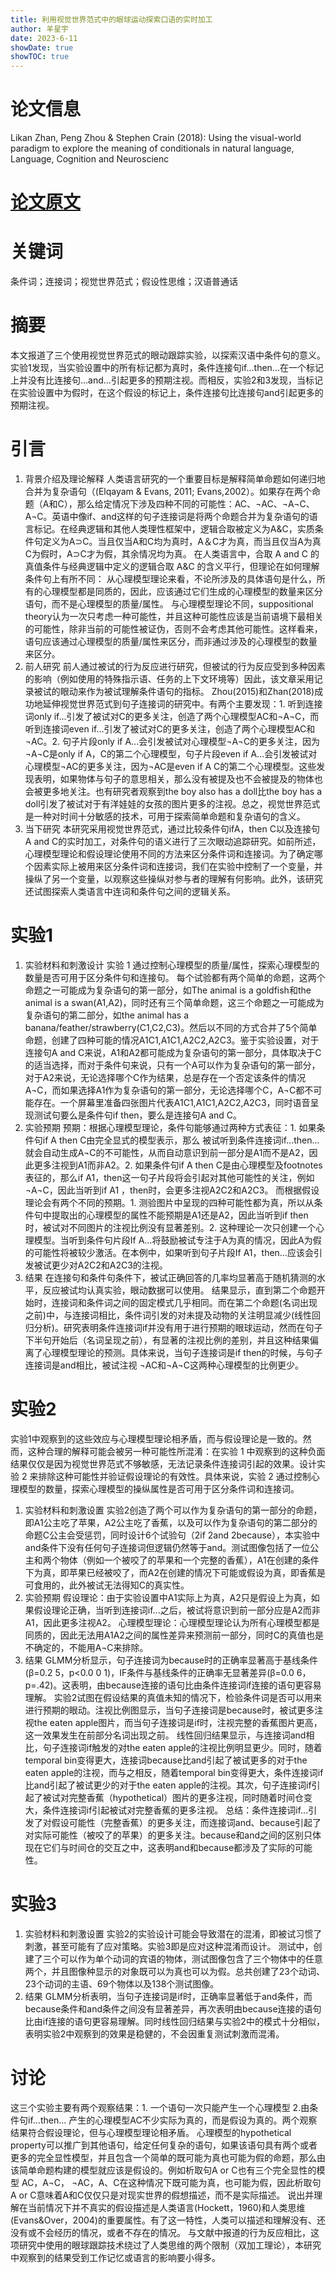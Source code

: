 ```yaml
---
title: 利用视觉世界范式中的眼球运动探索口语的实时加工
author: 羊星宇
date: 2023-6-11
showDate: true
showTOC: true
---
```


# 论文信息
Likan Zhan, Peng Zhou & Stephen Crain (2018): Using the visual-world paradigm to explore the meaning of conditionals in natural language, Language, Cognition and Neuroscienc
# [论文原文](content/read/yangxingyu/Source_Files/2023-6-10-YXY.pdf)
# 关键词
条件词；连接词；视觉世界范式；假设性思维；汉语普通话
# 摘要
本文报道了三个使用视觉世界范式的眼动跟踪实验，以探索汉语中条件句的意义。实验1发现，当实验设置中的所有标记都为真时，条件连接句if...then...在一个标记上并没有比连接句...and...引起更多的预期注视。而相反，实验2和3发现，当标记在实验设置中为假时，在这个假设的标记上，条件连接句比连接句and引起更多的预期注视。
# 引言
1. 背景介绍及理论解释
人类语言研究的一个重要目标是解释简单命题如何递归地合并为复杂语句（(Elqayam & Evans, 2011; Evans,2002）。如果存在两个命题（A和C），那么给定情况下涉及四种不同的可能性：AC、¬AC、¬A¬C、A¬C。英语中像if、and这样的句子连接词是将两个命题合并为复杂语句的语言标记。在经典逻辑和其他人类理性框架中，逻辑合取被定义为A&C，实质条件句定义为A⊃C。当且仅当A和C均为真时，A＆C才为真，而当且仅当A为真C为假时，A⊃C才为假，其余情况均为真。
在人类语言中，合取 A and C 的真值条件与经典逻辑中定义的逻辑合取 A&C 的含义平行，但理论在如何理解条件句上有所不同：
从心理模型理论来看，不论所涉及的具体语句是什么，所有的心理模型都是同质的，因此，应该通过它们生成的心理模型的数量来区分语句，而不是心理模型的质量/属性。
与心理模型理论不同，suppositional theory认为一次只考虑一种可能性，并且这种可能性应该是当前语境下最相关的可能性，除非当前的可能性被证伪，否则不会考虑其他可能性。这样看来，语句应该通过心理模型的质量/属性来区分，而非通过涉及的心理模型的数量来区分。
2. 前人研究
前人通过被试的行为反应进行研究，但被试的行为反应受到多种因素的影响（例如使用的特殊指示语、任务的上下文环境等）因此，该文章采用记录被试的眼动来作为被试理解条件语句的指标。
Zhou(2015)和Zhan(2018)成功地延伸视觉世界范式到句子连接词的研究中。有两个主要发现：1. 听到连接词only if...引发了被试对C的更多关注，创造了两个心理模型AC和¬A¬C，而听到连接词even if...引发了被试对C的更多关注，创造了两个心理模型AC和¬AC。2. 句子片段only if A...会引发被试对心理模型¬A¬C的更多关注，因为¬A¬C是only if A，C的第二个心理模型，句子片段even if A...会引发被试对心理模型¬AC的更多关注，因为¬AC是even if A C的第二个心理模型。这些发现表明，如果物体与句子的意思相关，那么没有被提及也不会被提及的物体也会被更多地关注。也有研究者观察到the boy also has a doll比the boy has a doll引发了被试对于有洋娃娃的女孩的图片更多的注视。总之，视觉世界范式是一种对时间十分敏感的技术，可用于探索简单命题和复杂语句的含义。
3. 当下研究
本研究采用视觉世界范式，通过比较条件句ifA，then C以及连接句A and C的实时加工，对条件句的语义进行了三次眼动追踪研究。如前所述，心理模型理论和假设理论使用不同的方法来区分条件词和连接词。为了确定哪个因素实际上被用来区分条件词和连接词，我们在实验中控制了一个变量，并操纵了另一个变量，以观察这些操纵对参与者的理解有何影响。此外，该研究还试图探索人类语言中连词和条件句之间的逻辑关系。
# 实验1 
1. 实验材料和刺激设计
实验 1 通过控制心理模型的质量/属性，探索心理模型的数量是否可用于区分条件句和连接句。
每个试验都有两个简单的命题，这两个命题之一可能成为复杂语句的第一部分，如The animal is a goldfish和the animal is a swan(A1,A2)，同时还有三个简单命题，这三个命题之一可能成为复杂语句的第二部分，如the animal has a banana/feather/strawberry(C1,C2,C3)。然后以不同的方式合并了5个简单命题，创建了四种可能的情况A1C1,A1C1,A2C2,A2C3。鉴于实验设置，对于连接句A and C来说，A1和A2都可能成为复杂语句的第一部分，具体取决于C的适当选择，而对于条件句来说，只有一个A可以作为复杂语句的第一部分，对于A2来说，无论选择哪个C作为结果，总是存在一个否定该条件的情况A¬C，而如果选择A1作为复杂语句的第一部分，无论选择哪个C，A¬C都不可能存在。一个屏幕里准备四张图片代表A1C1,A1C1,A2C2,A2C3，同时语音呈现测试句要么是条件句if then，要么是连接句A and C。
2. 实验预期
预期：根据心理模型理论，条件句能够通过两种方式表征：1. 如果条件句if A then C由完全显式的模型表示，那么 被试听到条件连接词if...then...就会自动生成A¬C的不可能性，从而自动意识到前一部分是A1而不是A2，因此更多注视到A1而非A2。2. 如果条件句if A then C是由心理模型及footnotes表征的，那么if A1，then这一句子片段将会引起对其他可能性的关注，例如¬A¬C，因此当听到if A1 ，then时，会更多注视A2C2和A2C3。
而根据假设理论会有两个不同的预期。1. 测验图片中呈现的四种可能性都为真，所以从条件句中提取出的心理模型的属性不能预期是A1还是A2，因此当听到if then时，被试对不同图片的注视比例没有显著差别。2. 这种理论一次只创建一个心理模型。当听到条件句片段If A…将鼓励被试专注于A为真的情况，因此A为假的可能性将被较少激活。在本例中，如果听到句子片段If A1，then…应该会引发被试更少对A2C2和A2C3的注视。
3. 结果
在连接句和条件句条件下，被试正确回答的几率均显著高于随机猜测的水平，反应被试均认真实验，眼动数据可以使用。
结果显示，直到第二个命题开始时，连接词和条件词之间的固定模式几乎相同。而在第二个命题(名词出现之前)中，与连接词相比，条件词引发的对未提及动物的关注明显减少(线性回归分析)。研究表明条件连接词if并没有用于进行预期的眼球运动，然而在句子下半句开始后（名词呈现之前），有显著的注视比例的差别，并且这种结果偏离了心理模型理论的预测。具体来说，当句子连接词是if then的时候，与句子连接词是and相比，被试注视 ¬AC和¬A¬C这两种心理模型的比例更少。
# 实验2
实验1中观察到的这些效应与心理模型理论相矛盾，而与假设理论是一致的。然而，这种合理的解释可能会被另一种可能性所混淆：在实验 1 中观察到的这种负面结果仅仅是因为视觉世界范式不够敏感，无法记录条件连接词引起的效果。设计实验 2 来排除这种可能性并验证假设理论的有效性。具体来说，实验 2 通过控制心理模型的数量，探索心理模型的操纵属性是否可用于区分条件词和连接词。
1. 实验材料和刺激设置
实验2创造了两个可以作为复杂语句的第一部分的命题，即A1公主吃了苹果，A2公主吃了香蕉，以及可以作为复杂语句的第二部分的命题C公主会受惩罚，同时设计6个试验句（2if 2and 2because），本实验中and条件下没有任何句子连接词但逻辑仍然等于and。测试图像包括了一位公主和两个物体（例如一个被咬了的苹果和一个完整的香蕉），A1在创建的条件下为真，即苹果已经被咬了，而A2在创建的情况下可能或假设为真，即香蕉是可食用的，此外被试无法得知C的真实性。
2. 实验预期
假设理论：由于实验设置中A1实际上为真，A2只是假设上为真，如果假设理论正确，当听到连接词if...之后，被试将意识到前一部分应是A2而非A1，因此更多注视A2。
心理模型理论：心理模型理论认为所有心理模型都是同质的，因此无法用A1A2之间的属性差异来预测前一部分，同时C的真值也是不确定的，不能用A¬C来排除。
3. 结果
GLMM分析显示，句子连接词为because时的正确率显著高于基线条件(β=0.2 5，p<0.0 0 1)，IF条件与基线条件的正确率无显著差异(β=0.0 6，p=.42)。这表明，由because连接的语句比由条件连接词if连接的语句更容易理解。
实验2试图在假设结果的真值未知的情况下，检验条件词是否可以用来进行预期的眼动。注视比例图显示，当句子连接词是because时，被试更多注视the eaten apple图片，而当句子连接词是if时，注视完整的香蕉图片更高，这一效果发生在前部分名词出现之前。
线性回归结果显示，与连接词and相比，句子连接词if触发的对the eaten apple的注视比例明显更少。同时，随着temporal bin变得更大，连接词because比and引起了被试更多的对于the eaten apple的注视，而与之相反，随着temporal bin变得更大，条件连接词if比and引起了被试更少的对于the eaten apple的注视。其次，句子连接词if引起了被试对完整香蕉（hypothetical）图片的更多注视，同时随着时间仓变大，条件连接词if引起被试对完整香蕉的更多注视。
总结：条件连接词if...引发了对假设可能性（完整香蕉）的更多关注，而连接词and、because引起了对实际可能性（被咬了的苹果）的更多关注。because和and之间的区别只体现在它们与时间仓的交互之中，这表明and和because都涉及了实际的可能性。
# 实验3
1. 实验材料和刺激设置
实验2的实验设计可能会导致潜在的混淆，即被试习惯了刺激，甚至可能有了应对策略。实验3即是应对这种混淆而设计。
测试中，创建了三个可以作为单个动词的宾语的物体，测试图像包含了三个物体中的任意两个，并且图像种显示的对象既可以为真也可以为假。总共创建了23个动词、23个动词的主语、69个物体以及138个测试图像。
2. 结果
GLMM分析表明，当句子连接词是if时，正确率显著低于and条件，而because条件和and条件之间没有显著差异，再次表明由because连接的语句比由if连接的语句更容易理解。同时线性回归结果与实验2中的模式十分相似，表明实验2中观察到的效果是稳健的，不会因重复测试刺激而混淆。
# 讨论
这三个实验主要有两个观察结果：1. 一个语句一次只能产生一个心理模型 2.由条件句if...then... 产生的心理模型AC不少实际为真的，而是假设为真的。两个观察结果符合假设理论，但与心理模型理论相矛盾。
心理模型的hypothetical property可以推广到其他语句，给定任何复杂的语句，如果该语句具有两个或者更多的完全显性模型，并且包含一个简单的既可能为真也可能为假的命题，那么由该简单命题构建的模型就应该是假设的。例如析取句A or C也有三个完全显性的模型 AC，A¬C， ¬AC，A、C在这种情况下既可能为真，也可能为假，因此析取句A or C意味着A和C仅仅只是对现实世界的假想描述，而不是实际描述。
说出并理解在当前情况下并不真实的假设描述是人类语言(Hockett，1960)和人类思维(Evans&Over，2004)的重要属性。有了这一特性，人类可以描述和理解没有、还没有或不会经历的情况，或者不存在的情况。
与文献中报道的行为反应相比，这项研究中使用的眼球跟踪技术绕过了人类思维的两个限制（双加工理论），本研究中观察到的结果受到工作记忆或语言的影响要小得多。







